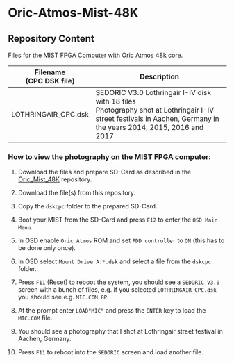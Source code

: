 # Oric-Atmos-Mist-48K

## Repository Content

Files for the MIST FPGA Computer with Oric Atmos 48k core.

| Filename<br />(CPC DSK file) | Description                                                  |
| ---------------------------- | ------------------------------------------------------------ |
| LOTHRINGAIR_CPC.dsk          | SEDORIC V3.0 Lothringair I-IV disk with 18 files<br />Photography shot at Lothringair I-IV street festivals in Aachen, Germany in the years 2014, 2015, 2016 and 2017 |

### How to view the photography on the MIST FPGA computer:

1. Download the files and prepare SD-Card as described in the [Oric_Mist_48K](https://github.com/rampa069/Oric_Mist_48K) repository.

2. Download the file(s) from this repository.

3. Copy the `dskcpc` folder to the prepared SD-Card.

4. Boot your MIST from the SD-Card and press `F12` to enter the `OSD Main Menu`.

5. In OSD enable `Oric Atmos` ROM and set `FDD controller` to `ON` (this has to be done only once).

6. In OSD select `Mount Drive A:*.dsk` and select a file from the `dskcpc` folder.

7. Press `F11`  (Reset) to reboot the system, you should see  a `SEDORIC V3.0` screen with a bunch of files, e.g. if you selected `LOTHRINGAIR_CPC.dsk` you should see e.g. `MIC.COM 8P`.

8. At the  prompt enter `LOAD"MIC"` and press the `ENTER` key to load the `MIC.COM` file.

9. You should see a photography that I shot at Lothringair street festival in Aachen, Germany.

10. Press `F11` to reboot into the `SEDORIC` screen and load another file.

    